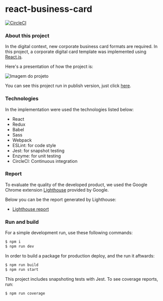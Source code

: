 # react-business-card


[![CircleCI](https://circleci.com/gh/marialuisacp/react-business-card.svg?style=svg)](https://circleci.com/gh/marialuisacp/react-business-card)

### About this project

In the digital context, new corporate business card formats are required. In this project, a corporate digital card template was implemented using [React.js](https://reactjs.org/).

Here's a presentation of how the project is:

![Imagem do projeto ](docs/presentation.gif)

You can see this project run in publish version, just click [here](https://react-business-card-db6af.firebaseapp.com/).

### Technologies

In the implementation were used the technologies listed below:

- React
- Redux
- Babel
- Sass
- Webpack
- ESLint: for code style
- Jest: for snapshot testing
- Enzyme: for unit testing
- CircleCI: Continuous integration

### Report

To evaluate the quality of the developed product, we used the Google Chrome extension [Lighthouse](https://chrome.google.com/webstore/detail/lighthouse/blipmdconlkpinefehnmjammfjpmpbjk?hl=pt-BR) provided by Google.

Below you can be the report generated by Lighthouse:

- [Lighthouse report](docs/reports/react-business-card-db6af.firebaseapp.com_2019-11-17_20-06-59.html)


### Run and build

For a simple development run, use these following commands:

```bash
$ npm i
$ npm run dev
```

In order to build a package for production deploy, and the run it aftwards:
```bash
$ npm run build
$ npm run start
```

This project includes snapshoting tests with Jest. To see coverage reports, run:
```bash
$ npm run coverage
```
